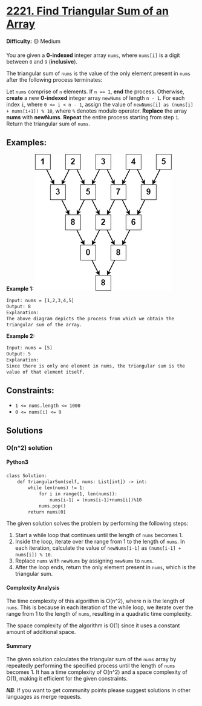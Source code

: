 # [2221. Find Triangular Sum of an Array](https://leetcode.com/problems/find-triangular-sum-of-an-array/)

**Difficulty:** :yellow_circle: Medium

You are given a **0-indexed** integer array `nums`, where `nums[i]` is a digit between `0` and `9` (**inclusive**).

The triangular sum of `nums` is the value of the only element present in `nums` after the following process terminates:

Let `nums` comprise of `n` elements. If `n == 1`, **end** the process. Otherwise, **create** a new **0-indexed** integer array `newNums` of length `n - 1`.
For each index `i`, where `0 <= i < n - 1`, assign the value of `newNums[i] as (nums[i] + nums[i+1]) % 10`, where `%` denotes modulo operator.
**Replace** the array **nums** with **newNums**.
**Repeat** the entire process starting from step `1`.
Return the triangular sum of `nums`.

## Examples:

**Example 1:**
![016_01.png](./resources/016_01.png)

```text
Input: nums = [1,2,3,4,5]
Output: 8
Explanation:
The above diagram depicts the process from which we obtain the triangular sum of the array.
```

**Example 2:**

```text
Input: nums = [5]
Output: 5
Explanation:
Since there is only one element in nums, the triangular sum is the value of that element itself.
```


## Constraints:

- `1 <= nums.length <= 1000`
- `0 <= nums[i] <= 9`


## Solutions

### O(n^2) solution

#### Python3
```python3
class Solution:
    def triangularSum(self, nums: List[int]) -> int:
        while len(nums) != 1:
            for i in range(1, len(nums)):
                nums[i-1] = (nums[i-1]+nums[i])%10
            nums.pop()
        return nums[0]
```

The given solution solves the problem by performing the following steps:
1. Start a while loop that continues until the length of `nums` becomes 1.
2. Inside the loop, iterate over the range from 1 to the length of `nums`. In each iteration, calculate the value of `newNums[i-1]` as `(nums[i-1] + nums[i]) % 10`.
3. Replace `nums` with `newNums` by assigning `newNums` to `nums`.
4. After the loop ends, return the only element present in `nums`, which is the triangular sum.

#### Complexity Analysis

The time complexity of this algorithm is O(n^2), where n is the length of `nums`. This is because in each iteration of the while loop, we iterate over the range from 1 to the length of `nums`, resulting in a quadratic time complexity.

The space complexity of the algorithm is O(1) since it uses a constant amount of additional space.

#### Summary

The given solution calculates the triangular sum of the `nums` array by repeatedly performing the specified process until the length of `nums` becomes 1. It has a time complexity of O(n^2) and a space complexity of O(1), making it efficient for the given constraints.

***NB***: If you want to get community points please suggest solutions in other languages as merge requests.
